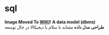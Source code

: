 # sql
<b>Image Moved To <a href="https://github.com/ra-st/sql/wiki">WIKI</a>!</b>
<strong>A data model (dbms)</strong><br/>
<strong>طراحی مدل داده</strong> مشابه با سلام یا دیجیکالا در حال توسعه
